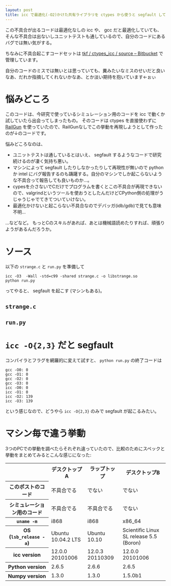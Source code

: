 ```yaml
---
layout: post
title: icc で最適化(-O2)かけた共有ライブラリを ctypes から使うと segfault してしまうことがあって困っている
---
```


この不具合が出るコードは最適化なしの icc や、 gcc だと最適化していても、そんな不具合は出ないしユニットテストも通しているので、自分のコードにあるバグでは無い気がする。

ちなみに不具合起こすコードセットは
[tkf / ctypes_icc / source – Bitbucket](https://bitbucket.org/tkf/ctypes_icc/src)
で管理しています。

自分のコードのミスでは無いとは思っていても、糞みたいなミスのせいだと良いなあ、だれか指摘してくれないかなあ、とか淡い期待を抱いています←ぉぃ

# 悩みどころ #

このコードは、今研究で使っているシミュレーション用のコードを icc で動くか試していたら出会ってしまったもの。
そのコードは ctypes を直接使わずに
[RailGun](http://tkf.bitbucket.org/railgun-doc-ja/index.html)
を使っていたので、RailGunなしでこの挙動を再現しようとして作ったのが↓のコードです。

悩みどころなのは、

- ユニットテストは通しているとはいえ、 segfault するようなコードで研究続けるのが凄く気持ち悪い。
- マシンによって segfault したりしなかったりして再現性が無いので python か intel にバグ報告するのも躊躇する。自分のマシンでしか起こらないような不具合って報告しても良いものか...。
- cypesを介さないでCだけでプログラムを書くとこの不具合が再現できないので、valgrindというツールを使おうとしたんだけどCPython側の処理がうじゃうじゃでてきてついていけない。
- 最適化かけないと起こらない不具合なのでデバッガ(idb/gdb)で見ても意味不明...

...などなど。
もっとCのスキルがあれば、あとは機械語読めたりすれば、頑張りようがあるんだろうか。


# ソース #

以下の `strange.c` と `run.py` を準備して

    icc -O3  -Wall -std=c99 -shared strange.c -o libstrange.so
    python run.py

ってやると、 segfault を起こす (マシンもある)。

## `strange.c` ##

<script src="https://bitbucket.org/tkf/ctypes_icc/src/456006b3ceaa/strange.c?embed=t">
</script>

## `run.py` ##

<script src="https://bitbucket.org/tkf/ctypes_icc/src/456006b3ceaa/run.py?embed=t">
</script>


# `icc -O{2,3}` だと segfault #

コンパイラとフラグを網羅的に変えて試すと、 `python run.py` の終了コードは

    gcc -O0: 0
    gcc -O1: 0
    gcc -O2: 0
    gcc -O3: 0
    icc -O0: 0
    icc -O1: 0
    icc -O2: 139
    icc -O3: 139

という感じなので、どうやら `icc -O{2,3}` のみで segfault が起こるみたい。


# マシン毎で違う挙動 #

3つのPCでの挙動を調べたらそれぞれ違っていたので、比較のためにスペックと挙動をまとめてみるとこんな感じになった:

<table>
  <tr>
    <th></th>
    <th>デスクトップA</th>
    <th>ラップトップ</th>
    <th>デスクトップB</th>
  </tr>
  <tr>
    <th>このポストのコード</th>
    <td>不具合でる</td>
    <td>でない</td>
    <td>でない</td>
  </tr>
  <tr>
    <th>シミュレーション用のコード</th>
    <td>不具合でる</td>
    <td>不具合でる</td>
    <td>でない</td>
  </tr>
  <tr>
    <th><code>uname -m</code></th>
    <td>i868</td>
    <td>i868</td>
    <td>x86_64</td>
  </tr>
  <tr>
    <th>OS (<code>lsb_release -a</code>)</th>
    <td>Ubuntu 10.04.2 LTS</td>
    <td>Ubuntu 10.10</td>
    <td>Scientific Linux SL release 5.5 (Boron)</td>
  </tr>
  <tr>
    <th>icc version</th>
    <td>12.0.0 20101006</td>
    <td>12.0.3 20110309</td>
    <td>12.0.0 20101006</td>
  </tr>
  <tr>
    <th>Python version</th>
    <td>2.6.5</td>
    <td>2.6.6</td>
    <td>2.6.5</td>
  </tr>
  <tr>
    <th>Numpy version</th>
    <td>1.3.0</td>
    <td>1.3.0</td>
    <td>1.5.0b1</td>
  </tr>
</table>
